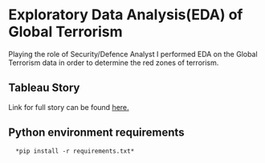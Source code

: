# Exploratory Data Analysis(EDA) of Global Terrorism

Playing the role of Security/Defence Analyst I performed EDA on the Global Terrorism data in order to determine the red zones of terrorism.

## Tableau Story

Link for full story can be found [here.](https://public.tableau.com/app/profile/bishoy.aboelsaad/viz/ExploratoryDataAnalysis-TerrorismGRIPTask4/Story1) 


## Python environment requirements 

```
  *pip install -r requirements.txt*
```

